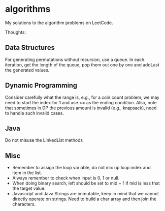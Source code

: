 algorithms
=========
My solutions to the algorithm problems on LeetCode.

Thoughts:

## Data Structures
For generating permutations without recursion, use a queue. In each iteration, get the length of the queue, pop them out one by one and addLast the generated values.

## Dynamic Programming
Consider carefully what the range is, e.g., for a coin count problem, we may need to start the index for 1 and use <= as the ending condition. Also, note that sometimes in DP the previous amount is invalid (e.g., knapsack), need to handle such invalid cases.

## Java
Do not misuse the LinkedList methods

## Misc
* Remember to assign the loop variable, do not mix up loop index and item in the list.
* Always remember to check when input is 0, 1 or null.
* When doing binary search, left should be set to mid + 1 if mid is less that the target value.
* Javascript and Java Strings are immutable, keep in mind that we cannot directly operate on strings. Need to build a char array and then join the characters.

